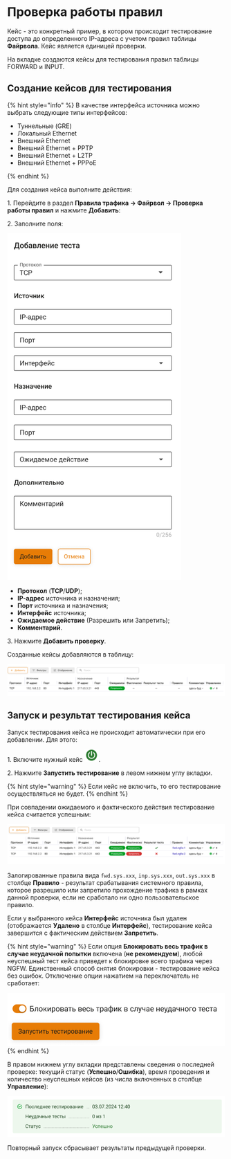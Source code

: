 # Проверка работы правил

Кейс - это конкретный пример, в котором происходит тестирование доступа до определенного IP-адреса с учетом правил таблицы **Файрвола**. Кейс является единицей проверки.

На вкладке создаются кейсы для тестирования правил таблицы FORWARD и INPUT.

## Создание кейсов для тестирования

{% hint style="info" %}
В качестве интерфейса источника можно выбрать следующие типы интерфейсов:

* Туннельные (GRE)
* Локальный Ethernet
* Внешний Ethernet
* Внешний Ethernet + PPTP
* Внешний Ethernet + L2TP
* Внешний Ethernet + PPPoE

{% endhint %}

Для создания кейса выполните действия:

1\. Перейдите в раздел **Правила трафика -> Файрвол -> Проверка работы правил** и нажмите **Добавить**:

2\. Заполните поля:

![](/.gitbook/assets/firewall33.png)

* **Протокол** (**TCP**/**UDP**);
* **IP-адрес** источника и назначения;
* **Порт** источника и назначения;
* **Интерфейс** источника;
* **Ожидаемое действие** (Разрешить или Запретить);
* **Комментарий**.

3\. Нажмите **Добавить проверку**.

Созданные кейсы добавляются в таблицу:

![](/.gitbook/assets/firewall34.png)

## Запуск и результат тестирования кейса

Запуск тестирования кейса не происходит автоматически при его добавлении. Для этого:

1\. Включите нужный кейс ![](/.gitbook/assets/icon-on.png).

2\. Нажмите **Запустить тестирование** в левом нижнем углу вкладки.

{% hint style="warning" %}
Если кейс не включить, то его тестирование осуществляться не будет.
{% endhint %}

При совпадении ожидаемого и фактического действия тестирование кейса считается успешным:

![](/.gitbook/assets/firewall35.png)

Залогированные правила вида `fwd.sys.xxx`, `inp.sys.xxx`, `out.sys.xxx` в столбце **Правило** - результат срабатывания системного правила, которое разрешило или запретило прохождение трафика в рамках данной проверки, если не сработало ни одно пользовательское правило.

Если у выбранного кейса **Интерфейс** источника был удален (отображается **Удалено** в столбце **Интерфейс**), тестирование кейса завершится с фактическим действием **Запретить**.

{% hint style="warning" %}
Если опция **Блокировать весь трафик в случае неудачной попытки** включена (**не рекомендуем**), любой неуспешный тест кейса приведет к блокировке всего трафика через NGFW. Единственный способ снятия блокировки - тестирование кейса без ошибок. Отключение опции нажатием на переключатель не сработает:

![](/.gitbook/assets/firewall36.png)
{% endhint %}

В правом нижнем углу вкладки представлены сведения о последней проверке: текущий статус (**Успешно**/**Ошибка**), время проведения и количество неуспешных кейсов (из числа включенных в столбце **Управление**):

![](/.gitbook/assets/firewall37.png)

Повторный запуск сбрасывает результаты предыдущей проверки.